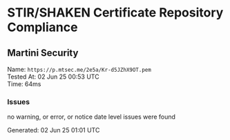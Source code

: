# STIR/SHAKEN Certificate Repository Compliance

## Martini Security

Name: `https://p.mtsec.me/2e5a/Kr-d5JZhX9OT.pem`\
Tested At: 02 Jun 25 00:53 UTC\
Time: 64ms

### Issues

no warning, or error, or notice date level issues were found

Generated: 02 Jun 25 01:01 UTC